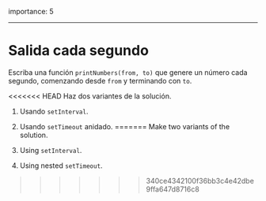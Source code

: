 importance: 5

---

# Salida cada segundo

Escriba una función `printNumbers(from, to)` que genere un número cada segundo, comenzando desde `from` y terminando con `to`.

<<<<<<< HEAD
Haz dos variantes de la solución.

1. Usando `setInterval`.
2. Usando `setTimeout` anidado.
=======
Make two variants of the solution.

1. Using `setInterval`.
2. Using nested `setTimeout`.
>>>>>>> 340ce4342100f36bb3c4e42dbe9ffa647d8716c8

